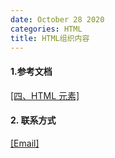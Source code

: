 ```yaml
---
date: October 28 2020
categories: HTML
title: HTML组织内容
---
```


#### 1.参考文档

[[四、HTML 元素]](https://web-oyster.github.io/2020/10/28/HTML/Tutorial/%E5%9B%9B%E3%80%81HTML%20%E5%85%83%E7%B4%A)

#### 2. 联系方式

[[Email]](yuanmin8888@outlook.com)

